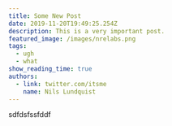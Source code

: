 ```yaml
---
title: Some New Post
date: 2019-11-20T19:49:25.254Z
description: This is a very important post.
featured_image: /images/nrelabs.png
tags:
  - ugh
  - what
show_reading_time: true
authors:
  - link: twitter.com/itsme
    name: Nils Lundquist
---
```

sdfdsfssfddf
